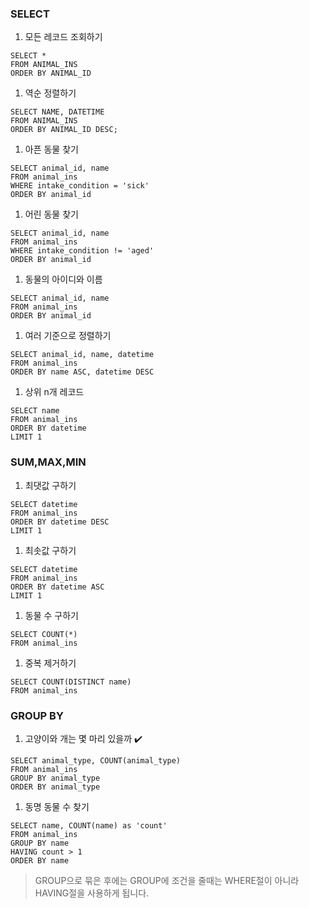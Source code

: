 ### **SELECT**

1. 모든 레코드 조회하기

```
SELECT *
FROM ANIMAL_INS
ORDER BY ANIMAL_ID
```

1. 역순 정렬하기

```
SELECT NAME, DATETIME
FROM ANIMAL_INS
ORDER BY ANIMAL_ID DESC;
```

1. 아픈 동물 찾기

```
SELECT animal_id, name
FROM animal_ins
WHERE intake_condition = 'sick'
ORDER BY animal_id
```

1. 어린 동물 찾기

```
SELECT animal_id, name
FROM animal_ins
WHERE intake_condition != 'aged'
ORDER BY animal_id
```

1. 동물의 아이디와 이름

```
SELECT animal_id, name
FROM animal_ins
ORDER BY animal_id
```

1. 여러 기준으로 정렬하기

```
SELECT animal_id, name, datetime
FROM animal_ins
ORDER BY name ASC, datetime DESC
```

1. 상위 n개 레코드

```
SELECT name
FROM animal_ins
ORDER BY datetime
LIMIT 1
```

### **SUM,MAX,MIN**

1. 최댓값 구하기

```
SELECT datetime
FROM animal_ins
ORDER BY datetime DESC
LIMIT 1
```

1. 최솟값 구하기

```
SELECT datetime
FROM animal_ins
ORDER BY datetime ASC
LIMIT 1
```

1. 동물 수 구하기

```
SELECT COUNT(*)
FROM animal_ins
```

1. 중복 제거하기

```
SELECT COUNT(DISTINCT name)
FROM animal_ins
```

### **GROUP BY**

1. 고양이와 개는 몇 마리 있을까 ✔️

```
SELECT animal_type, COUNT(animal_type)
FROM animal_ins
GROUP BY animal_type
ORDER BY animal_type
```

1. 동명 동물 수 찾기

```
SELECT name, COUNT(name) as 'count'
FROM animal_ins
GROUP BY name
HAVING count > 1
ORDER BY name 
```

> GROUP으로 묶은 후에는 GROUP에 조건을 줄때는 WHERE절이 아니라 HAVING절을 사용하게 됩니다.